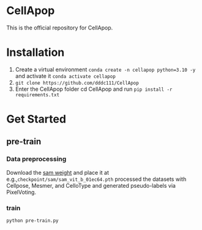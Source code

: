 # CellApop
This is the official repository for CellApop.
# Installation
1. Create a virtual environment ``conda create -n cellapop python=3.10 -y`` and activate it ``conda activate cellapop``
2. ``git clone https://github.com/dddc111/CellApop``
3. Enter the CellApop folder cd CellApop and run ``pip install -r requirements.txt``
# Get Started
## pre-train
### Data preprocessing
Download the [sam weight](https://github.com/facebookresearch/segment-anything?tab=readme-ov-file#model-checkpoints) and place it at e.g.,``checkpoint/sam/sam_vit_b_01ec64.pth``
processed the datasets with Cellpose, Mesmer, and CelloType and generated pseudo-labels via PixelVoting. 
### train
```bash
python pre-train.py
```
